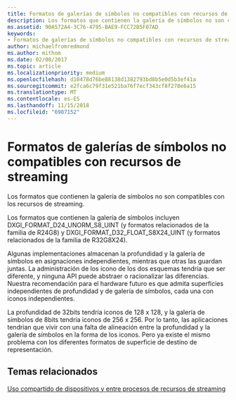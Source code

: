 ```yaml
---
title: Formatos de galerías de símbolos no compatibles con recursos de streaming
description: Los formatos que contienen la galería de símbolos no son compatibles con los recursos de streaming.
ms.assetid: 90A572A4-3C76-4795-BAE9-FCC72B5F07AD
keywords:
- Formatos de galerías de símbolos no compatibles con recursos de streaming
author: michaelfromredmond
ms.author: mithom
ms.date: 02/08/2017
ms.topic: article
ms.localizationpriority: medium
ms.openlocfilehash: d10478d76be88138d1382793bd8b5e0d5b3ef41a
ms.sourcegitcommit: e2fca6c79f31e521ba76f7ecf343cf8f278e6a15
ms.translationtype: MT
ms.contentlocale: es-ES
ms.lasthandoff: 11/15/2018
ms.locfileid: "6987152"
---
```

# <a name="stencil-formats-not-supported-with-streaming-resources"></a>Formatos de galerías de símbolos no compatibles con recursos de streaming


Los formatos que contienen la galería de símbolos no son compatibles con los recursos de streaming.

Los formatos que contienen la galería de símbolos incluyen DXGI\_FORMAT\_D24\_UNORM\_S8\_UINT (y formatos relacionados de la familia de R24G8) y DXGI\_FORMAT\_D32\_FLOAT\_S8X24\_UINT (y formatos relacionados de la familia de R32G8X24).

Algunas implementaciones almacenan la profundidad y la galería de símbolos en asignaciones independientes, mientras que otras las guardan juntas. La administración de los icono de los dos esquemas tendría que ser diferente, y ninguna API puede abstraer o racionalizar las diferencias. Nuestra recomendación para el hardware futuro es que admita superficies independientes de profundidad y de galería de símbolos, cada una con iconos independientes.

La profundidad de 32bits tendría iconos de 128 x 128, y la galería de símbolos de 8bits tendría iconos de 256 x 256. Por lo tanto, las aplicaciones tendrían que vivir con una falta de alineación entre la profundidad y la galería de símbolos en la forma de los iconos. Pero ya existe el mismo problema con los diferentes formatos de superficie de destino de representación.

## <a name="span-idrelated-topicsspanrelated-topics"></a><span id="related-topics"></span>Temas relacionados


[Uso compartido de dispositivos y entre procesos de recursos de streaming](streaming-resource-cross-process-and-device-sharing.md)

 

 




